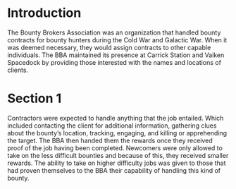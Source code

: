 # Introduction

The Bounty Brokers Association was an organization that handled bounty contracts for bounty hunters during the Cold War and Galactic War.
When it was deemed necessary, they would assign contracts to other capable individuals.
The BBA maintained its presence at Carrick Station and Vaiken Spacedock by providing those interested with the names and locations of clients.

# Section 1

Contractors were expected to handle anything that the job entailed.
Which included contacting the client for additional information, gathering clues about the bounty’s location, tracking, engaging, and killing or apprehending the target.
The BBA then handed them the rewards once they received proof of the job having been completed.
Newcomers were only allowed to take on the less difficult bounties and because of this, they received smaller rewards.
The ability to take on higher difficulty jobs was given to those that had proven themselves to the BBA their capability of handling this kind of bounty.
